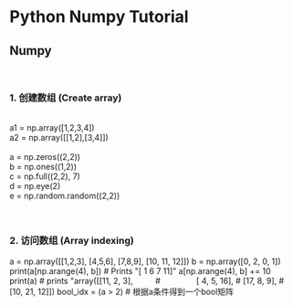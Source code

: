 <h1>Python Numpy Tutorial</h1>

<h2>Numpy</h2>
<br>
<h3>1. 创建数组 (Create array)</h3> <br>
a1 = np.array([1,2,3,4]) <br>
a2 = np.array([[1,2],[3,4]]) <br>
<br>
a = np.zeros((2,2)) <br>
b = np.ones((1,2)) <br>
c = np.full((2,2), 7) <br>
d = np.eye(2) <br>
e = np.random.random((2,2)) <br>
<br><br>

<h3>2. 访问数组 (Array indexing)</h3>
a = np.array([[1,2,3], [4,5,6], [7,8,9], [10, 11, 12]]) 
b = np.array([0, 2, 0, 1]) 
print(a[np.arange(4), b])  # Prints "[ 1  6  7 11]" 
a[np.arange(4), b] += 10 
print(a)  # prints "array([[11,  2,  3], 
          #                [ 4,  5, 16],
          #                [17,  8,  9],
          #                [10, 21, 12]])
bool_idx = (a > 2) # 根据a条件得到一个bool矩阵 <br>

